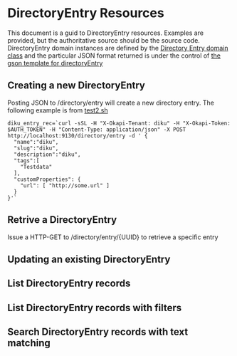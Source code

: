 # DirectoryEntry Resources

This document is a guid to DirectoryEntry resources. Examples are provided, but the authoritative source
should be the source code. DirectoryEntry domain instances are defined by the [Directory Entry domain class](../service/grails-app/domain/org/olf/okapi/modules/directory/DirectoryEntry.groovy) and the particular JSON format returned is under the control of [the gson template for directoryEntry](../service/grails-app/views/entry/_entry.gson)

## Creating a new DirectoryEntry

Posting JSON to /directory/entry will create a new directory entry. The following example is from [test2.sh](../scripts/test2.sh)

    diku_entry_rec=`curl -sSL -H "X-Okapi-Tenant: diku" -H "X-Okapi-Token: $AUTH_TOKEN" -H "Content-Type: application/json" -X POST http://localhost:9130/directory/entry -d ' {
      "name":"diku",
      "slug":"diku",
      "description":"diku",
      "tags":[
        "Testdata"
      ],
      "customProperties": {
        "url": [ "http://some.url" ]
      }
    }'`

## Retrive a DirectoryEntry

Issue a HTTP-GET to /directory/entry/{UUID} to retrieve a specific entry

## Updating an existing DirectoryEntry

## List DirectoryEntry records

## List DirectoryEntry records with filters

## Search DirectoryEntry records with text matching
